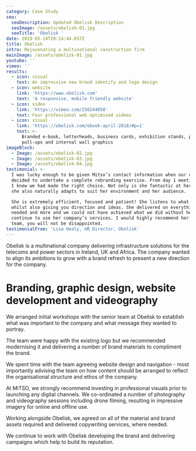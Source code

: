 ```yaml
---
category: Case Study
seo:
  seoDescription: Updated Obelisk Description
  seoImage: /assets/obelisk-01.jpg
  seoTitle: 'Obelisk '
date: 2019-05-14T20:14:44.037Z
title: Obelisk
intro: Rejuvenating a multinational construction firm
mainImage: /assets/obelisk-01.jpg
youtube: ''
vimeo: ''
results:
  - icon: visual
    text: An impressive new brand identify and logo design
  - icon: website
    link: 'https://www.obelisk.com'
    text: 'A responsive, mobile friendly website'
  - icon: video
    link: 'https://vimeo.com/250244058'
    text: Four professional web optimised videos
  - icon: visual
    link: 'https://obelisk.com/ebook-april-2018/#p=1'
    text: >-
      Branded e-book, letterheads, business cards, exhibition stands, posters,
      pull-ups and internal wall graphics
imageBlock:
  - Image: /assets/obelisk-02.jpg
  - Image: /assets/obelisk-03.jpg
  - Image: /assets/obelisk-04.jpg
testimonial: >-
  I was lucky enough to be given Mitso’s contact information when our company
  decided to undertake a complete rebranding exercise. From day 1 meeting Maeve
  I knew we had made the right choice. Not only is she fantastic at her job but
  she also naturally adapts to suit her environment and her audience. 

  She is extremely efficient, focused and patient! She listens to what you need
  whilst also giving you direction and ideas. She delivered on everything we
  needed and more and we could not have achieved what we did without her. We
  continue to use her company’s services. I would highly recommend her and her
  team, you will not be disappointed.
testimonialFrom: 'Lisa Healy, HR Director, Obelisk'
---
```


Obelisk is a multinational company delivering infrastructure solutions for the telecoms and power sectors in Ireland, UK and Africa. The company wanted to align its ambitions to grow with a brand refresh to present a new direction for the company.

# Branding, graphic design, website development and videography

We arranged initial workshops with the senior team at Obelisk to establish what was important to the company and what message they wanted to portray.

The team were happy with the existing logo but we recommended modernising it and delivering a number of brand materials to compliment the brand.

We spent time with the team agreeing website design and navigation - most importantly advising the team on how content should be arranged to reflect the organisational structure and ethos of the company.

At MiTSO, we strongly recommend investing in professional visuals prior to launching any digital channels. We co-ordinated a number of photography and videography sessions including drone filming, resulting in impressive imagery for online and offline use.

Working alongside Obelisk, we agreed on all of the material and brand assets required and delivered copywriting services, where needed.

We continue to work with Obelisk developing the brand and delivering campaigns which help to build its reputation.
